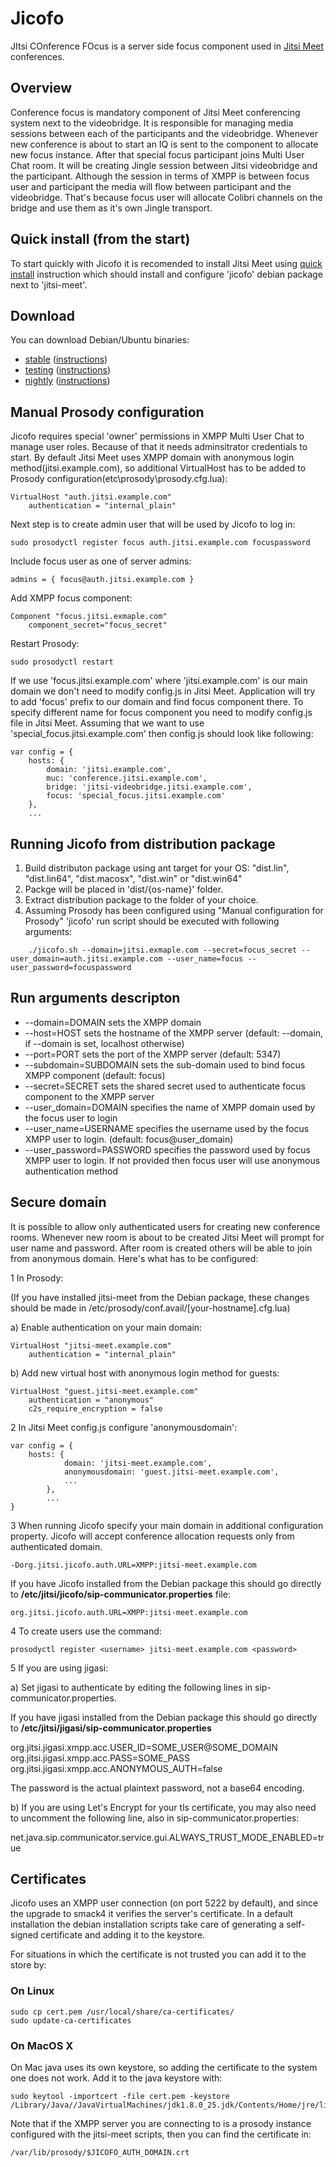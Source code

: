 # Jicofo

JItsi COnference FOcus is a server side focus component used in [Jitsi Meet]
 conferences.

[Jitsi Meet]: https://github.com/jitsi/jitsi-meet

## Overview

Conference focus is mandatory component of Jitsi Meet conferencing system next to the videobridge. It is responsible for managing media sessions between each of the participants and the videobridge. Whenever new conference is about to start an IQ is sent to the component to allocate new focus instance. After that special focus participant joins Multi User Chat room. It will be creating Jingle session between Jitsi videobridge and the participant. Although the session in terms of XMPP is between focus user and participant the media will flow between participant and the videobridge. That's because focus user will allocate Colibri channels on the bridge and use them as it's own Jingle transport.

## Quick install (from the start)

To start quickly with Jicofo it is recomended to install Jitsi Meet using [quick install] instruction which should install and configure 'jicofo' debian package next to 'jitsi-meet'.

[quick install]: https://github.com/jitsi/jitsi-meet/blob/master/doc/quick-install.md

## Download

You can download Debian/Ubuntu binaries:
* [stable](https://download.jitsi.org/stable/) ([instructions](https://jitsi.org/downloads/ubuntu-debian-installations-instructions/))
* [testing](https://download.jitsi.org/testing/) ([instructions](https://jitsi.org/downloads/ubuntu-debian-installations-instructions-for-testing/))
* [nightly](https://download.jitsi.org/unstable/) ([instructions](https://jitsi.org/downloads/ubuntu-debian-installations-instructions-nightly/))

## Manual Prosody configuration

Jicofo requires special 'owner' permissions in XMPP Multi User Chat to manage user roles. Because of that it needs adminsitrator credentials to start. By default Jitsi Meet uses XMPP domain with anonymous login method(jitsi.example.com), so additional VirtualHost has to be added to Prosody configuration(etc\prosody\prosody.cfg.lua):
```
VirtualHost "auth.jitsi.example.com"
    authentication = "internal_plain"
```
Next step is to create admin user that will be used by Jicofo to log in:
```
sudo prosodyctl register focus auth.jitsi.example.com focuspassword
```
Include focus user as one of server admins:
```
admins = { focus@auth.jitsi.example.com }
```
Add XMPP focus component:
```
Component "focus.jitsi.exmaple.com"
    component_secret="focus_secret"
```
Restart Prosody:
```
sudo prosodyctl restart
```
If we use 'focus.jitsi.example.com' where 'jitsi.example.com' is our main domain we don't need to modify config.js in Jitsi Meet. Application will try to add 'focus' prefix to our domain and find focus component there. To specify different name for focus component you need to modify config.js file in Jitsi Meet. Assuming that we want to use 'special_focus.jitsi.example.com' then config.js should look like following:
```
var config = {
    hosts: {
        domain: 'jitsi.example.com',
        muc: 'conference.jitsi.example.com',
        bridge: 'jitsi-videobridge.jitsi.example.com',
        focus: 'special_focus.jitsi.example.com'
    },
    ...
```

## Running Jicofo from distribution package

1. Build distributon package using ant target for your OS: "dist.lin", "dist.lin64", "dist.macosx", "dist.win" or "dist.win64"
2. Packge will be placed in 'dist/{os-name}' folder.
3. Extract distribution package to the folder of your choice.
4. Assuming Prosody has been configured using "Manual configuration for Prosody" 'jicofo' run script should be executed with following arguments:
```
    ./jicofo.sh --domain=jitsi.exmaple.com --secret=focus_secret --user_domain=auth.jitsi.example.com --user_name=focus --user_password=focuspassword
```

## Run arguments descripton
- --domain=DOMAIN sets the XMPP domain
- --host=HOST sets the hostname of the XMPP server (default: --domain, if --domain is set, localhost otherwise)
- --port=PORT sets the port of the XMPP server (default: 5347)
- --subdomain=SUBDOMAIN sets the sub-domain used to bind focus XMPP component (default: focus)
- --secret=SECRET sets the shared secret used to authenticate focus component to the XMPP server
- --user_domain=DOMAIN specifies the name of XMPP domain used by the focus user to login
- --user_name=USERNAME specifies the username used by the focus XMPP user to login. (default: focus@user_domain)
- --user_password=PASSWORD specifies the password used by focus XMPP user to login. If not provided then focus user will use anonymous authentication method

## Secure domain

It is possible to allow only authenticated users for creating new conference
rooms. Whenever new room is about to be created Jitsi Meet will prompt for
user name and password. After room is created others will be able to join
from anonymous domain. Here's what has to be configured:

1 In Prosody:

(If you have installed jitsi-meet from the Debian package, these changes should be made in /etc/prosody/conf.avail/[your-hostname].cfg.lua)

 a) Enable authentication on your main domain:<br/>
 ```
 VirtualHost "jitsi-meet.example.com"
     authentication = "internal_plain"
 ```
 b) Add new virtual host with anonymous login method for guests:<br/>
 ```
 VirtualHost "guest.jitsi-meet.example.com"
     authentication = "anonymous"
     c2s_require_encryption = false
 ```
2 In Jitsi Meet config.js configure 'anonymousdomain':<br/>
```
var config = {
    hosts: {
            domain: 'jitsi-meet.example.com',
            anonymousdomain: 'guest.jitsi-meet.example.com',
            ...
        },
        ...
}
```
3 When running Jicofo specify your main domain in additional configuration
property. Jicofo will accept conference allocation requests only from
authenticated domain.
```
-Dorg.jitsi.jicofo.auth.URL=XMPP:jitsi-meet.example.com
```

If you have Jicofo installed from the Debian package this should go directly to
**/etc/jitsi/jicofo/sip-communicator.properties** file:
```
org.jitsi.jicofo.auth.URL=XMPP:jitsi-meet.example.com
```

4 To create users use the command:
```
prosodyctl register <username> jitsi-meet.example.com <password>
```

5 If you are using jigasi:

a) Set jigasi to authenticate by editing the following lines in sip-communicator.properties.

If you have jigasi installed from the Debian package this should go directly to
**/etc/jitsi/jigasi/sip-communicator.properties**

org.jitsi.jigasi.xmpp.acc.USER_ID=SOME_USER@SOME_DOMAIN
org.jitsi.jigasi.xmpp.acc.PASS=SOME_PASS
org.jitsi.jigasi.xmpp.acc.ANONYMOUS_AUTH=false

The password is the actual plaintext password, not a base64 encoding.

b) If you are using Let's Encrypt for your tls certificate, you may also need to uncomment the following line, also in sip-communicator.properties:

net.java.sip.communicator.service.gui.ALWAYS_TRUST_MODE_ENABLED=true


## Certificates
Jicofo uses an XMPP user connection (on port 5222 by default), and since the
upgrade to smack4 it verifies the server's certificate. In a default
installation the debian installation scripts take care of generating a
self-signed certificate and adding it to the keystore.

For situations in which the certificate is not trusted you can add it to the
store by:

### On Linux
```
sudo cp cert.pem /usr/local/share/ca-certificates/ 
sudo update-ca-certificates
```

### On MacOS X
On Mac java uses its own keystore, so adding the certificate to the system one
does not work. Add it to the java keystore with:
```
sudo keytool -importcert -file cert.pem -keystore /Library/Java//JavaVirtualMachines/jdk1.8.0_25.jdk/Contents/Home/jre/lib/security/cacerts
```

Note that if the XMPP server you are connecting to is a prosody instance
configured with the jitsi-meet scripts, then you can find the certificate in:
```
/var/lib/prosody/$JICOFO_AUTH_DOMAIN.crt 
```

